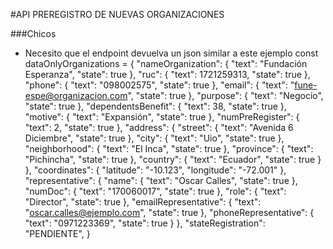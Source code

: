 #API PREREGISTRO DE NUEVAS ORGANIZACIONES

###Chicos 
- Necesito que el endpoint devuelva un json similar a este ejemplo
  const dataOnlyOrganizations = {
    "nameOrganization": { "text": "Fundación Esperanza", "state": true },
    "ruc": { "text": 1721259313, "state": true },
    "phone": { "text": "098002575", "state": true },
    "email": { "text": "fune-espe@organizacion.com", "state": true },
    "purpose": { "text": "Negocio", "state": true },
    "dependentsBenefit": { "text": 38, "state": true },
    "motive": { "text": "Expansión", "state": true },
    "numPreRegister": { "text": 2, "state": true },
    "address": {
        "street": { "text": "Avenida 6 Diciembre", "state": true },
        "city": { "text": "Uio", "state": true },
        "neighborhood": { "text": "El Inca", "state": true },
        "province": { "text": "Pichincha", "state": true },
        "country": { "text": "Ecuador", "state": true }
    },
    "coordinates": {
        "latitude": "-10.123",
        "longitude": "-72.001"
    },
    "representative": {
        "name": { "text": "Oscar Calles", "state": true },
        "numDoc": { "text": "170060017", "state": true },
        "role": { "text": "Director", "state": true },
        "emailRepresentative": { "text": "oscar.calles@ejemplo.com", "state": true },
        "phoneRepresentative": { "text": "0971223369", "state": true }
    },
    "stateRegistration": "PENDIENTE",
}
